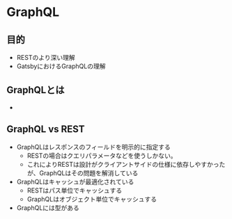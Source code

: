 
# GraphQL

## 目的
 - RESTのより深い理解
 - GatsbyにおけるGraphQLの理解
 
## GraphQLとは
 - 

## GraphQL vs REST
 - GraphQLはレスポンスのフィールドを明示的に指定する
   - RESTの場合はクエリパラメータなどを使うしかない。
   - これによりRESTは設計がクライアントサイドの仕様に依存しやすかったが、GraphQLはその問題を解消している
 - GraphQLはキャッシュが最適化されている
   - RESTはパス単位でキャッシュする
   - GraphQLはオブジェクト単位でキャッシュする
 - GraphQLには型がある
